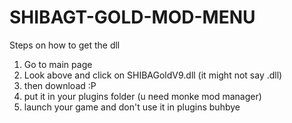 # SHIBAGT-GOLD-MOD-MENU
Steps on how to get the dll
1. Go to main page
2. Look above and click on SHIBAGoldV9.dll (it might not say .dll)
3. then download :P
4. put it in your plugins folder (u need monke mod manager)
5. launch your game and don't use it in plugins
buhbye
